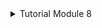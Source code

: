 <details>
<summary>Tutorial Module 8</summary>

1. How many data your publlsher program will send to the message broker in one run?

    In the provided `main` function, the publisher program sends 5 data messages to the message broker in one run. Each call to `p.publish_event` sends one message, and there are five such calls in the `main` function:

    ```rust
    _ = p.publish_event("user_created".to_owned(), UserCreatedEventMessage { user_id: "1" to_owned(), user_name: "2206810042-Amir".to_owned() });
    _ = p.publish_event("user_created".to_owned(), UserCreatedEventMessage { user_id: "2" to_owned(), user_name: "2206810042-Budi".to_owned() });
    _ = p.publish_event("user_created".to_owned(), UserCreatedEventMessage { user_id: "3" to_owned(), user_name: "2206810042-Cica".to_owned() });
    _ = p.publish_event("user_created".to_owned(), UserCreatedEventMessage { user_id: "4" to_owned(), user_name: "2206810042-Dira".to_owned() });
    _ = p.publish_event("user_created".to_owned(), UserCreatedEventMessage { user_id: "5" to_owned(), user_name: "2206810042-Emir".to_owned() });
    ```

    Each call sends a unique `UserCreatedEventMessage`, resulting in a total of 5 messages being sent to the message broker.

2. The url of: “amqp://guest:guest@localhost:5672” is the same as in the subscriber program, what does it mean?

    The fact that both the publisher and subscriber programs are using the same AMQP URL `amqp://guest:guest@localhost:5672`, implies that they are both connecting to the same AMQP (Advanced Message Queuing Protocol) message broker.

    Here's what it means:

   - **Same Protocol (`amqp://`)**: Both programs are using the AMQP protocol for communication. This ensures compatibility and allows them to interact with the message broker using the standardized messaging protocol.

   - **Same Credentials (`guest:guest`)**: Both programs are using the same username and password (`guest:guest`) to authenticate with the message broker. This indicates that they have access permissions defined for the default guest user.

   - **Same Host and Port (`localhost:5672`)**: Both programs are connecting to the AMQP message broker hosted on the same machine (`localhost`) and using the default port number for AMQP connections, which is `5672`.

    Overall, this means that both the publisher and subscriber programs are interacting with the same messaging infrastructure, sharing the same message broker for communication. Messages published by the publisher will be sent to the same message broker, and the subscriber program will receive these messages from the same broker. This ensures that the publisher and subscriber are connected to the same messaging system and can exchange messages seamlessly.

![Screenshot of running RabbitMQ](https://i.ibb.co/02p4Y1g/gambar-2024-04-18-172837407.png)

</details>